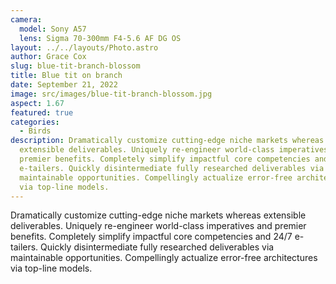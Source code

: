 ```yaml
---
camera:
  model: Sony A57
  lens: Sigma 70-300mm F4-5.6 AF DG OS
layout: ../../layouts/Photo.astro
author: Grace Cox
slug: blue-tit-branch-blossom
title: Blue tit on branch
date: September 21, 2022
image: src/images/blue-tit-branch-blossom.jpg
aspect: 1.67
featured: true
categories:
  - Birds
description: Dramatically customize cutting-edge niche markets whereas
  extensible deliverables. Uniquely re-engineer world-class imperatives and
  premier benefits. Completely simplify impactful core competencies and 24/7
  e-tailers. Quickly disintermediate fully researched deliverables via
  maintainable opportunities. Compellingly actualize error-free architectures
  via top-line models.
---
```


Dramatically customize cutting-edge niche markets whereas extensible deliverables. Uniquely re-engineer world-class imperatives and premier benefits. Completely simplify impactful core competencies and 24/7 e-tailers. Quickly disintermediate fully researched deliverables via maintainable opportunities. Compellingly actualize error-free architectures via top-line models.

